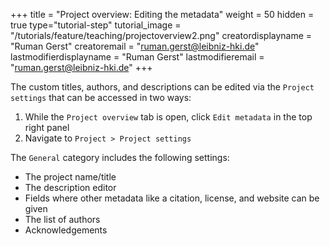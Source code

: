 +++
title = "Project overview: Editing the metadata"
weight = 50
hidden = true
type="tutorial-step"
tutorial_image = "/tutorials/feature/teaching/projectoverview2.png"
creatordisplayname = "Ruman Gerst"
creatoremail = "ruman.gerst@leibniz-hki.de"
lastmodifierdisplayname = "Ruman Gerst"
lastmodifieremail = "ruman.gerst@leibniz-hki.de"
+++

The custom titles, authors, and descriptions can be edited via the `Project settings` that can be accessed in two ways:

1. While the `Project overview` tab is open, click `Edit metadata` in the top right panel
2. Navigate to `Project > Project settings`

The `General` category includes the following settings:

* The project name/title
* The description editor
* Fields where other metadata like a citation, license, and website can be given
* The list of authors
* Acknowledgements